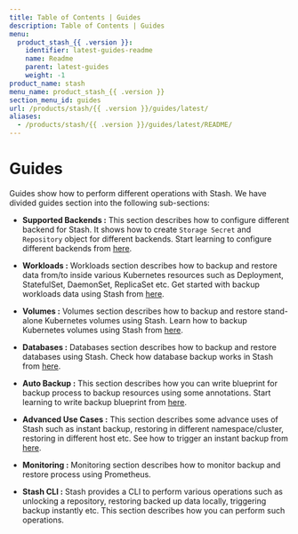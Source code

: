 ```yaml
---
title: Table of Contents | Guides
description: Table of Contents | Guides
menu:
  product_stash_{{ .version }}:
    identifier: latest-guides-readme
    name: Readme
    parent: latest-guides
    weight: -1
product_name: stash
menu_name: product_stash_{{ .version }}
section_menu_id: guides
url: /products/stash/{{ .version }}/guides/latest/
aliases:
  - /products/stash/{{ .version }}/guides/latest/README/
---
```


# Guides

Guides show how to perform different operations with Stash. We have divided guides section into the following sub-sections:

- **Supported Backends :** This section describes how to configure different backend for Stash. It shows how to create `Storage Secret` and `Repository` object for different backends. Start learning to configure different backends from [here](/docs/guides/latest/backends/overview.md).

- **Workloads :** Workloads section describes how to backup and restore data from/to inside various Kubernetes resources such as Deployment, StatefulSet, DaemonSet, ReplicaSet etc. Get started with backup workloads data using Stash from [here](/docs/guides/latest/workloads/overview.md).

- **Volumes :** Volumes section describes how to backup and restore stand-alone Kubernetes volumes using Stash. Learn how to backup Kubernetes volumes using Stash from [here](/docs/guides/latest/volumes/overview.md).

- **Databases :** Databases section describes how to backup and restore databases using Stash. Check how database backup works in Stash from [here](/docs/guides/latest/addons/overview.md).

- **Auto Backup :** This section describes how you can write blueprint for backup process to backup resources using some annotations. Start learning to write backup blueprint from [here](/docs/guides/latest/auto-backup/overview.md).

- **Advanced Use Cases :** This section describes some advance uses of Stash such as instant backup, restoring in different namespace/cluster, restoring in different host etc. See how to trigger an instant backup from [here](/docs/guides/latest/advanced-use-case/instant-backup.md).

- **Monitoring :** Monitoring section describes how to monitor backup and restore process using Prometheus.

- **Stash CLI :** Stash provides a CLI to perform various operations such as unlocking a repository, restoring backed up data locally, triggering backup instantly etc. This section describes how you can perform such operations.
